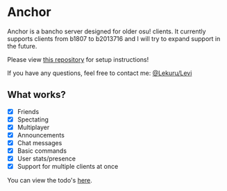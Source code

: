 # Anchor

Anchor is a bancho server designed for older osu! clients.
It currently supports clients from b1807 to b2013716 and I will try to expand support in the future.

Please view [this repository](https://github.com/Lekuruu/titanic) for setup instructions!

If you have any questions, feel free to contact me: [@Lekuru/Levi](https://github.com/lekuruu)

## What works?

- [x] Friends
- [x] Spectating
- [x] Multiplayer
- [x] Announcements
- [x] Chat messages
- [x] Basic commands
- [x] User stats/presence
- [x] Support for multiple clients at once

You can view the todo's [here](https://github.com/users/Lekuruu/projects/2).
